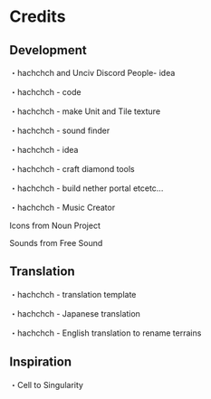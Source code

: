 # Credits
## Development
・hachchch and Unciv Discord People- idea

・hachchch - code

・hachchch - make Unit and Tile texture

・hachchch - sound finder

・hachchch - idea

・hachchch - craft diamond tools

・hachchch - build nether portal etcetc...

・hachchch - Music Creator

Icons from Noun Project

Sounds from Free Sound
## Translation
・hachchch - translation template

・hachchch - Japanese translation

・hachchch - English translation to rename terrains

## Inspiration
・Cell to Singularity
